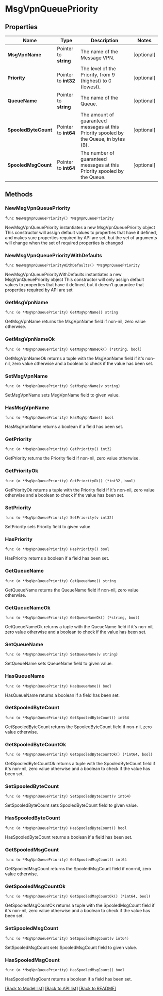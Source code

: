 # MsgVpnQueuePriority

## Properties

Name | Type | Description | Notes
------------ | ------------- | ------------- | -------------
**MsgVpnName** | Pointer to **string** | The name of the Message VPN. | [optional] 
**Priority** | Pointer to **int32** | The level of the Priority, from 9 (highest) to 0 (lowest). | [optional] 
**QueueName** | Pointer to **string** | The name of the Queue. | [optional] 
**SpooledByteCount** | Pointer to **int64** | The amount of guaranteed messages at this Priority spooled by the Queue, in bytes (B). | [optional] 
**SpooledMsgCount** | Pointer to **int64** | The number of guaranteed messages at this Priority spooled by the Queue. | [optional] 

## Methods

### NewMsgVpnQueuePriority

`func NewMsgVpnQueuePriority() *MsgVpnQueuePriority`

NewMsgVpnQueuePriority instantiates a new MsgVpnQueuePriority object
This constructor will assign default values to properties that have it defined,
and makes sure properties required by API are set, but the set of arguments
will change when the set of required properties is changed

### NewMsgVpnQueuePriorityWithDefaults

`func NewMsgVpnQueuePriorityWithDefaults() *MsgVpnQueuePriority`

NewMsgVpnQueuePriorityWithDefaults instantiates a new MsgVpnQueuePriority object
This constructor will only assign default values to properties that have it defined,
but it doesn't guarantee that properties required by API are set

### GetMsgVpnName

`func (o *MsgVpnQueuePriority) GetMsgVpnName() string`

GetMsgVpnName returns the MsgVpnName field if non-nil, zero value otherwise.

### GetMsgVpnNameOk

`func (o *MsgVpnQueuePriority) GetMsgVpnNameOk() (*string, bool)`

GetMsgVpnNameOk returns a tuple with the MsgVpnName field if it's non-nil, zero value otherwise
and a boolean to check if the value has been set.

### SetMsgVpnName

`func (o *MsgVpnQueuePriority) SetMsgVpnName(v string)`

SetMsgVpnName sets MsgVpnName field to given value.

### HasMsgVpnName

`func (o *MsgVpnQueuePriority) HasMsgVpnName() bool`

HasMsgVpnName returns a boolean if a field has been set.

### GetPriority

`func (o *MsgVpnQueuePriority) GetPriority() int32`

GetPriority returns the Priority field if non-nil, zero value otherwise.

### GetPriorityOk

`func (o *MsgVpnQueuePriority) GetPriorityOk() (*int32, bool)`

GetPriorityOk returns a tuple with the Priority field if it's non-nil, zero value otherwise
and a boolean to check if the value has been set.

### SetPriority

`func (o *MsgVpnQueuePriority) SetPriority(v int32)`

SetPriority sets Priority field to given value.

### HasPriority

`func (o *MsgVpnQueuePriority) HasPriority() bool`

HasPriority returns a boolean if a field has been set.

### GetQueueName

`func (o *MsgVpnQueuePriority) GetQueueName() string`

GetQueueName returns the QueueName field if non-nil, zero value otherwise.

### GetQueueNameOk

`func (o *MsgVpnQueuePriority) GetQueueNameOk() (*string, bool)`

GetQueueNameOk returns a tuple with the QueueName field if it's non-nil, zero value otherwise
and a boolean to check if the value has been set.

### SetQueueName

`func (o *MsgVpnQueuePriority) SetQueueName(v string)`

SetQueueName sets QueueName field to given value.

### HasQueueName

`func (o *MsgVpnQueuePriority) HasQueueName() bool`

HasQueueName returns a boolean if a field has been set.

### GetSpooledByteCount

`func (o *MsgVpnQueuePriority) GetSpooledByteCount() int64`

GetSpooledByteCount returns the SpooledByteCount field if non-nil, zero value otherwise.

### GetSpooledByteCountOk

`func (o *MsgVpnQueuePriority) GetSpooledByteCountOk() (*int64, bool)`

GetSpooledByteCountOk returns a tuple with the SpooledByteCount field if it's non-nil, zero value otherwise
and a boolean to check if the value has been set.

### SetSpooledByteCount

`func (o *MsgVpnQueuePriority) SetSpooledByteCount(v int64)`

SetSpooledByteCount sets SpooledByteCount field to given value.

### HasSpooledByteCount

`func (o *MsgVpnQueuePriority) HasSpooledByteCount() bool`

HasSpooledByteCount returns a boolean if a field has been set.

### GetSpooledMsgCount

`func (o *MsgVpnQueuePriority) GetSpooledMsgCount() int64`

GetSpooledMsgCount returns the SpooledMsgCount field if non-nil, zero value otherwise.

### GetSpooledMsgCountOk

`func (o *MsgVpnQueuePriority) GetSpooledMsgCountOk() (*int64, bool)`

GetSpooledMsgCountOk returns a tuple with the SpooledMsgCount field if it's non-nil, zero value otherwise
and a boolean to check if the value has been set.

### SetSpooledMsgCount

`func (o *MsgVpnQueuePriority) SetSpooledMsgCount(v int64)`

SetSpooledMsgCount sets SpooledMsgCount field to given value.

### HasSpooledMsgCount

`func (o *MsgVpnQueuePriority) HasSpooledMsgCount() bool`

HasSpooledMsgCount returns a boolean if a field has been set.


[[Back to Model list]](../README.md#documentation-for-models) [[Back to API list]](../README.md#documentation-for-api-endpoints) [[Back to README]](../README.md)


